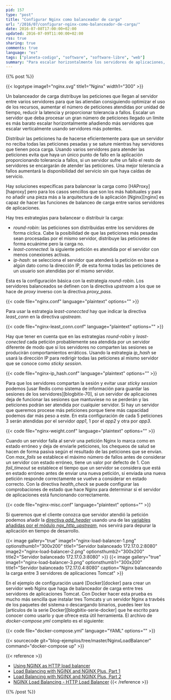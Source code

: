 ```yaml
---
pid: 157
type: "post"
title: "Configurar Nginx como balanceador de carga"
url: "/2016/07/configurar-nginx-como-balanceador-de-carga/"
date: 2016-07-08T17:00:00+02:00
updated: 2016-07-09T11:00:00+02:00
rss: true
sharing: true
comments: true
language: "es"
tags: ["planeta-codigo", "software", "software-libre", "web"]
summary: "Para escalar horizontalmente los servidores de aplicaciones, aumentar el rendimiento, disminuir la latencia, conseguir tolerancia a fallos y aumentar la disponibilidad podemos usar el servidor web Nginx como balanceador de carga entre varios servidores de aplicaciones. En este ejemplo muestro la configuración necesaria para añadir la funcionalidad de balanceador de carga a Nginx entre varios servidores de aplicaciones Tomcat usando además Docker."
---
```


{{% post %}}

{{< logotype image1="nginx.svg" title1="Nginx" width1="300" >}}

Un balanceador de carga distribuye las peticiones que llegan al servidor entre varios servidores para que las atiendan consiguiendo optimizar el uso de los recursos, aumentar el número de peticiones atendidas por unidad de tiempo, reducir la latencia y proporcionar tolerancia a fallos. Escalar un servidor que deba procesar un gran número de peticiones llegado un límite es más barato escalar horizontalmente añadiendo más servidores que escalar verticalmente usando servidores más potentes.

Distribuir las peticiones ha de hacerse eficientemente para que un servidor no reciba todas las peticiones pesadas y se sature mientras hay servidores que tienen poca carga. Usando varios servidores para atender las peticiones evita que haya un único punto de fallo en la aplicación proporcionando tolerancia a fallos, si un servidor sufre un fallo el resto de servidores se encargarán de atender las peticiones. Una mejor tolerancia a fallos aumentará la disponibilidad del servicio sin que haya caídas de servicio.

Hay soluciones específicas para balancear la carga como [HAProxy][haproxy] pero para los casos sencillos que son los más habituales y para no añadir una pieza más a la arquitectura de la aplicación [Nginx][nginx] es capaz de hacer las funciones de balanceo de carga entre varios servidores de aplicaciones.

Hay tres estrategias para balancear o distribuir la carga:

* _round-robin_: las peticiones son distribuidas entre los servidores de forma cíclica. Cabe la posibilidad de que las peticiones más pesadas sean procesadas por el mismo servidor, distribuye las peticiones de forma ecuánime pero la carga no.
* _least-connected_: la siguiente petición es atendida por el servidor con menos conexiones activas.
* _ip-hash_: se selecciona el servidor que atenderá la petición en base a algún dato como la dirección IP, de esta forma todas las peticiones de un usuario son atendidas por el mismo servidor.

Esta es la configuración básica con la estrategia _round-robin_. Los servidores balanceados se definen con la directiva _upstream_ a los que se hace de _proxy_ inverso con la directiva _proxy\_pass_.

{{< code file="nginx.conf" language="plaintext" options="" >}}

Para usar la estrategia _least-coneccted_ hay que indicar la directiva _least\_conn_ en la directiva _upstream_.

{{< code file="nginx-least_conn.conf" language="plaintext" options="" >}}

Hay que tener en cuenta que en las estrategias _round-robin_ y _least-conected_ cada petición probablemente sea atendida por un servidor diferente de modo que si los servidores no comparten las sesiones se producirán comportamientos erráticos. Usando la estrategia _ip\_hash_ se usará la dirección IP para redirigir todas las peticiones al mismo servidor que se conoce como _sticky session_.

{{< code file="nginx-ip_hash.conf" language="plaintext" options="" >}}

Para que los servidores compartan la sesión y evitar usar _sticky session_ podemos [usar Redis como sistema de información para guardar las sesiones de los servidores][blogbitix-70], si un servidor de aplicaciones deja de funcionar las sesiones que mantuviese no se perderán y las peticiones podrán ser atendida por cualquier servidor. Si hay un servidor que queremos procese más peticiones porque tiene más capacidad podemos dar más peso a este. En esta configuración de cada 5 peticiones 3 serán atendidas por el servidor _app1_, 1 por el _app2_ y otra por _app3_.

{{< code file="nginx-weight.conf" language="plaintext" options="" >}}

Cuando un servidor falla al servir una petición Nginx lo marca como en estado erróneo y deja de enviarle peticiones, los chequeos de salud se hacen de forma pasiva según el resultado de las peticiones que se envían. Con _max\_fails_ se establece el máximo número de fallos antes de considerar un servidor con estado erróneo, tiene un valor por defecto de 1. Con _fail\_timeout_ se establece el tiempo que un servidor se considera que está en estado erróneo antes de enviar una nueva petición, si enviada una nueva petición responde correctamente se vuelve a considerar en estado correcto. Con la directiva _health\_check_ se puede configurar las comprobaciones de estado que hace Nginx para determinar si el servidor de aplicaciones está funcionando correctamente.

{{< code file="nginx-misc.conf" language="plaintext" options="" >}}

Si queremos que el cliente conozca que servidor atendió la petición podemos añadir la [directiva _add\_header_](http://nginx.org/en/docs/http/ngx_http_headers_module.html#add_header) usando una de las [variables añadidas por el módulo  _ngx\_http\_upstream_](http://nginx.org/en/docs/http/ngx_http_upstream_module.html#variables), nos servirá para depurar la aplicación en tiempo de desarrollo.

{{< image
    gallery="true"
    image1="nginx-load-balancer-1.png" optionsthumb1="300x200" title1="Servidor balanceado 172.17.0.2:8080"
    image2="nginx-load-balancer-2.png" optionsthumb2="300x200" title2="Servidor balanceado 172.17.0.3:8080" >}}
{{< image
    gallery="true"
    image1="nginx-load-balancer-3.png" optionsthumb1="300x200" title1="Servidor balanceado 172.17.0.4:8080"
    caption="Nginx balanceando la carga entre 3 servidores de aplicaciones Tomcat" >}}

En el ejemplo de configuración usaré [Docker][docker] para crear un servidor web Nginx que haga de balanceador de carga entre tres servidores de aplicaciones Tomcat. Con Docker hacer esta prueba es mucho más sencilla que instalar tres Tomcats y un servidor Nginx a travbés de los paquetes del sistema o descargando binarios, puedes leer los [artículos de la serie Docker][blogbitix-serie-docker] que he escrito para conocer como usarlo y que ofrece esta útil herramienta. El archivo de _docker-compose.yml_ completo es el siguiente:

{{< code file="docker-compose.yml" language="YAML" options="" >}}

{{< sourcecode git="blog-ejemplos/tree/master/NginxLoadBalancer" command="docker-compose up" >}}

{{< reference >}}
* [Using NGINX as HTTP load balancer](http://nginx.org/en/docs/http/load_balancing.html)
* [Load Balancing with NGINX and NGINX Plus, Part 1](https://www.nginx.com/blog/load-balancing-with-nginx-plus/)
* [Load Balancing with NGINX and NGINX Plus, Part 2](https://www.nginx.com/blog/load-balancing-with-nginx-plus-part2/)
* [NGINX Load Balancing - HTTP Load Balancer](https://www.nginx.com/resources/admin-guide/load-balancer/)
{{< /reference >}}

{{% /post %}}
